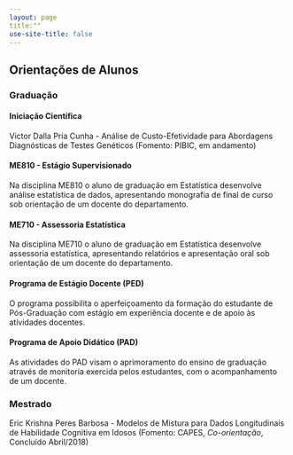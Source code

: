 ```yaml
---
layout: page
title:""
use-site-title: false
---
```


<link rel="stylesheet" href="https://use.fontawesome.com/releases/v5.2.0/css/all.css" integrity="sha384-hWVjflwFxL6sNzntih27bfxkr27PmbbK/iSvJ+a4+0owXq79v+lsFkW54bOGbiDQ" crossorigin="anonymous">

## <i class="fab fa-font-awesome"></i>Orientações de Alunos

### Graduação

#### Iniciação Científica

Victor Dalla Pria Cunha - Análise de Custo-Efetividade para Abordagens Diagnósticas de Testes Genéticos (Fomento: PIBIC, em andamento)


#### ME810 - Estágio Supervisionado
Na disciplina ME810 o aluno de graduação em Estatística desenvolve análise estatística de dados, apresentando monografia de final de curso sob orientação de um docente do departamento.


#### ME710 - Assessoria Estatística
Na disciplina ME710 o aluno de graduação em Estatística desenvolve assessoria estatística, apresentando relatórios e apresentação oral sob orientação de um docente do departamento.


#### Programa de Estágio Docente (PED)
O programa possibilita o aperfeiçoamento da formação do estudante de Pós-Graduação com estágio em experiência docente e de apoio às atividades docentes.


#### Programa de Apoio Didático (PAD)
As atividades do PAD visam o aprimoramento do ensino de graduação através de monitoria exercida pelos estudantes, com o acompanhamento de um docente.


### Mestrado
Eric Krishna Peres Barbosa - Modelos de Mistura para Dados Longitudinais de Habilidade Cognitiva em Idosos (Fomento: CAPES, *Co-orientação*, Concluído Abril/2018) 